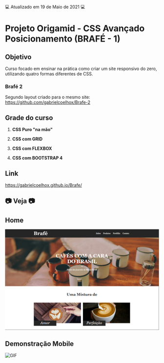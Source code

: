 💻 Atualizado em 19 de Maio de 2021 💻

# Projeto Origamid - CSS Avançado Posicionamento (BRAFÉ - 1)

## Objetivo

Curso focado em ensinar na prática como criar um site responsivo do zero, utilizando quatro formas diferentes de CSS.

### Brafé 2

Segundo layout criado para o mesmo site: https://github.com/gabrielcoelhox/Brafe-2

## Grade do curso

1. <b>CSS Puro "na mão"</b> </br>

2. <b>CSS com GRID</b> </br>

3. <b>CSS com FLEXBOX</b> </br>

4. <b>CSS com BOOTSTRAP 4</b> </br>

## Link

https://gabrielcoelhox.github.io/Brafe/

## 📷 Veja 📷

## Home

![IMG](github/img1.png)

## Demonstração Mobile

![GIF](github/mobile.gif)
